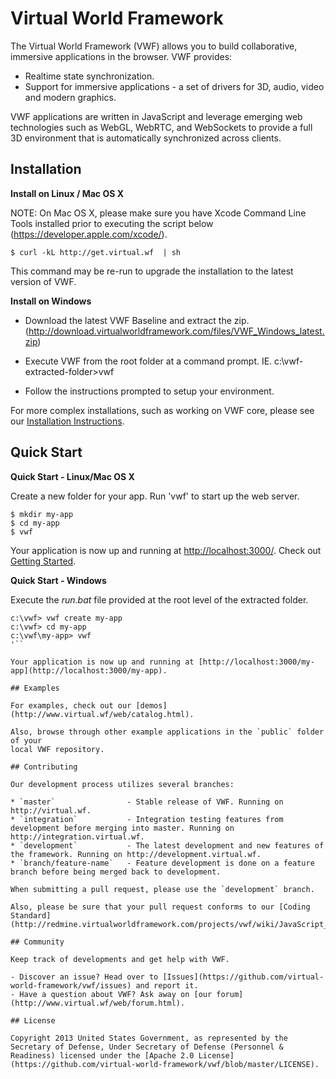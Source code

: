 # Virtual World Framework

The Virtual World Framework (VWF) allows you to build collaborative, immersive applications in the browser. VWF provides:

- Realtime state synchronization.
- Support for immersive applications - a set of drivers for 3D, audio, video and modern graphics.

VWF applications are written in JavaScript and leverage emerging web technologies such as WebGL, WebRTC, and WebSockets to provide a full 3D environment that is automatically synchronized across clients.

## Installation

**Install on Linux / Mac OS X**

NOTE: On Mac OS X, please make sure you have Xcode Command Line Tools installed prior to executing the script below (https://developer.apple.com/xcode/).

```
$ curl -kL http://get.virtual.wf  | sh
```

This command may be re-run to upgrade the installation to the latest version of VWF.

**Install on Windows**

- Download the latest VWF Baseline and extract the zip. (http://download.virtualworldframework.com/files/VWF_Windows_latest.zip)

- Execute VWF from the root folder at a command prompt. IE.  c:\vwf-extracted-folder>vwf

- Follow the instructions prompted to setup your environment.

For more complex installations, such as working on VWF core, please see our [Installation Instructions](http://www.virtual.wf/web/docs/install.html).

## Quick Start 

**Quick Start - Linux/Mac OS X** 

Create a new folder for your app. Run 'vwf' to start up the web server. 

```
$ mkdir my-app
$ cd my-app
$ vwf
```

Your application is now up and running at [http://localhost:3000/](http://localhost:3000/).
Check out [Getting Started](http://virtual.wf/web/docs/readme.html).

**Quick Start - Windows** 

Execute the _run.bat_ file provided at the root level of the extracted folder.

```
c:\vwf> vwf create my-app
c:\vwf> cd my-app
c:\vwf\my-app> vwf
'``

Your application is now up and running at [http://localhost:3000/my-app](http://localhost:3000/my-app).

## Examples

For examples, check out our [demos](http://www.virtual.wf/web/catalog.html).

Also, browse through other example applications in the `public` folder of your
local VWF repository.

## Contributing

Our development process utilizes several branches:

* `master`                - Stable release of VWF. Running on http://virtual.wf.
* `integration`           - Integration testing features from development before merging into master. Running on http://integration.virtual.wf.
* `development`           - The latest development and new features of the framework. Running on http://development.virtual.wf.
* `branch/feature-name`   - Feature development is done on a feature branch before being merged back to development.

When submitting a pull request, please use the `development` branch.

Also, please be sure that your pull request conforms to our [Coding Standard](http://redmine.virtualworldframework.com/projects/vwf/wiki/JavaScript_Coding_Standard).

## Community

Keep track of developments and get help with VWF.

- Discover an issue? Head over to [Issues](https://github.com/virtual-world-framework/vwf/issues) and report it.
- Have a question about VWF? Ask away on [our forum](http://www.virtual.wf/web/forum.html).

## License

Copyright 2013 United States Government, as represented by the Secretary of Defense, Under Secretary of Defense (Personnel & Readiness) licensed under the [Apache 2.0 License](https://github.com/virtual-world-framework/vwf/blob/master/LICENSE).
